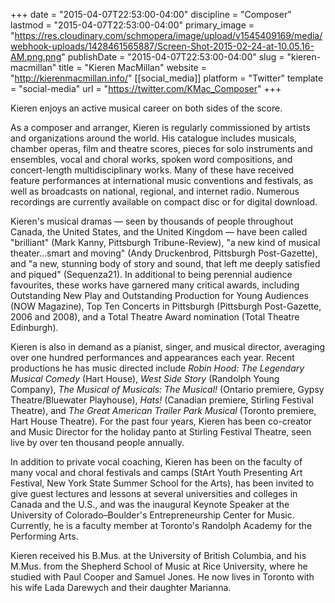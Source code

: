 +++
date = "2015-04-07T22:53:00-04:00"
discipline = "Composer"
lastmod = "2015-04-07T22:53:00-04:00"
primary_image = "https://res.cloudinary.com/schmopera/image/upload/v1545409169/media/webhook-uploads/1428461565887/Screen-Shot-2015-02-24-at-10.05.16-AM.png.png"
publishDate = "2015-04-07T22:53:00-04:00"
slug = "kieren-macmillan"
title = "Kieren MacMillan"
website = "http://kierenmacmillan.info/"
[[social_media]]
platform = "Twitter"
template = "social-media"
url = "https://twitter.com/KMac_Composer"
+++

<p>
	Kieren enjoys an active musical career on both sides of the score.
</p>
<p>
	As a composer and arranger, Kieren is regularly commissioned by artists and organizations around the world. His catalogue includes musicals, chamber operas, film and theatre scores, pieces for solo instruments and ensembles, vocal and choral works, spoken word compositions, and concert-length multidisciplinary works. Many of these have received feature performances at international music conventions and festivals, as well as broadcasts on national, regional, and internet radio. Numerous recordings are currently available on compact disc or for digital download.
</p>
<p>
	Kieren's musical dramas — seen by thousands of people throughout Canada, the United States, and the United Kingdom — have been called "brilliant" (Mark Kanny, Pittsburgh Tribune-Review), "a new kind of musical theater…smart and moving" (Andy Druckenbrod, Pittsburgh Post-Gazette), and "a new, stunning body of story and sound, that left me deeply satisfied and piqued" (Sequenza21). In additional to being perennial audience favourites, these works have garnered many critical awards, including Outstanding New Play and Outstanding Production for Young Audiences (NOW Magazine), Top Ten Concerts in Pittsburgh (Pittsburgh Post-Gazette, 2006 and 2008), and a Total Theatre Award nomination (Total Theatre Edinburgh).
</p>
<p>
	Kieren is also in demand as a pianist, singer, and musical director, averaging over one hundred performances and appearances each year. Recent productions he has music directed include <em>Robin Hood: The Legendary Musical Comedy</em> (Hart House), <em>West Side Story</em> (Randolph Young Company), <em>The Musical of Musicals: The Musical!</em> (Ontario premiere, Gypsy Theatre/Bluewater Playhouse), <em>Hats!</em> (Canadian premiere, Stirling Festival Theatre), and <em>The Great American Trailer Park Musical</em> (Toronto premiere, Hart House Theatre). For the past four years, Kieren has been co-creator and Music Director for the holiday panto at Stirling Festival Theatre, seen live by over ten thousand people annually.
</p>
<p>
	In addition to private vocal coaching, Kieren has been on the faculty of many vocal and choral festivals and camps (StArt Youth Presenting Art Festival, New York State Summer School for the Arts), has been invited to give guest lectures and lessons at several universities and colleges in Canada and the U.S., and was the inaugural Keynote Speaker at the University of Colorado–Boulder's Entrepreneurship Center for Music. Currently, he is a faculty member at Toronto's Randolph Academy for the Performing Arts.
</p>
<p>
	Kieren received his B.Mus. at the University of British Columbia, and his M.Mus. from the Shepherd School of Music at Rice University, where he studied with Paul Cooper and Samuel Jones. He now lives in Toronto with his wife Lada Darewych and their daughter Marianna.
</p>
